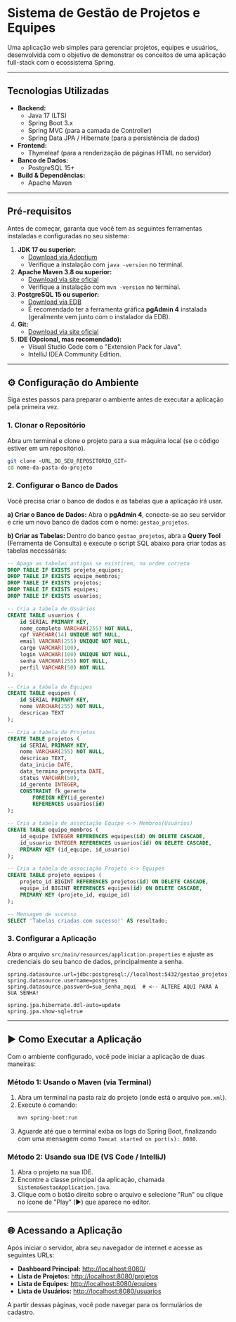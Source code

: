 # Sistema de Gestão de Projetos e Equipes

Uma aplicação web simples para gerenciar projetos, equipes e usuários, desenvolvida com o objetivo de demonstrar os conceitos de uma aplicação full-stack com o ecossistema Spring.

---

## Tecnologias Utilizadas

* **Backend:**
    * Java 17 (LTS)
    * Spring Boot 3.x
    * Spring MVC (para a camada de Controller)
    * Spring Data JPA / Hibernate (para a persistência de dados)
* **Frontend:**
    * Thymeleaf (para a renderização de páginas HTML no servidor)
* **Banco de Dados:**
    * PostgreSQL 15+
* **Build & Dependências:**
    * Apache Maven

---

## Pré-requisitos

Antes de começar, garanta que você tem as seguintes ferramentas instaladas e configuradas no seu sistema:

1.  **JDK 17 ou superior:**
    * [Download via Adoptium](https://adoptium.net/pt-BR/temurin/releases/)
    * Verifique a instalação com `java -version` no terminal.
2.  **Apache Maven 3.8 ou superior:**
    * [Download via site oficial](https://maven.apache.org/download.cgi)
    * Verifique a instalação com `mvn -version` no terminal.
3.  **PostgreSQL 15 ou superior:**
    * [Download via EDB](https://www.enterprisedb.com/downloads/postgres-postgresql-downloads)
    * É recomendado ter a ferramenta gráfica **pgAdmin 4** instalada (geralmente vem junto com o instalador da EDB).
4.  **Git:**
    * [Download via site oficial](https://git-scm.com/downloads)
5.  **IDE (Opcional, mas recomendado):**
    * Visual Studio Code com o "Extension Pack for Java".
    * IntelliJ IDEA Community Edition.

---

## ⚙️ Configuração do Ambiente

Siga estes passos para preparar o ambiente antes de executar a aplicação pela primeira vez.

### 1. Clonar o Repositório
Abra um terminal e clone o projeto para a sua máquina local (se o código estiver em um repositório).
```bash
git clone <URL_DO_SEU_REPOSITORIO_GIT>
cd nome-da-pasta-do-projeto
```

### 2. Configurar o Banco de Dados
Você precisa criar o banco de dados e as tabelas que a aplicação irá usar.

**a) Criar o Banco de Dados:**
Abra o **pgAdmin 4**, conecte-se ao seu servidor e crie um novo banco de dados com o nome: `gestao_projetos`.

**b) Criar as Tabelas:**
Dentro do banco `gestao_projetos`, abra a **Query Tool** (Ferramenta de Consulta) e execute o script SQL abaixo para criar todas as tabelas necessárias:

```sql
-- Apaga as tabelas antigas se existirem, na ordem correta
DROP TABLE IF EXISTS projeto_equipes;
DROP TABLE IF EXISTS equipe_membros;
DROP TABLE IF EXISTS projetos;
DROP TABLE IF EXISTS equipes;
DROP TABLE IF EXISTS usuarios;

-- Cria a tabela de Usuários
CREATE TABLE usuarios (
    id SERIAL PRIMARY KEY,
    nome_completo VARCHAR(255) NOT NULL,
    cpf VARCHAR(14) UNIQUE NOT NULL,
    email VARCHAR(255) UNIQUE NOT NULL,
    cargo VARCHAR(100),
    login VARCHAR(100) UNIQUE NOT NULL,
    senha VARCHAR(255) NOT NULL,
    perfil VARCHAR(50) NOT NULL
);

-- Cria a tabela de Equipes
CREATE TABLE equipes (
    id SERIAL PRIMARY KEY,
    nome VARCHAR(255) NOT NULL,
    descricao TEXT
);

-- Cria a tabela de Projetos
CREATE TABLE projetos (
    id SERIAL PRIMARY KEY,
    nome VARCHAR(255) NOT NULL,
    descricao TEXT,
    data_inicio DATE,
    data_termino_prevista DATE,
    status VARCHAR(50),
    id_gerente INTEGER,
    CONSTRAINT fk_gerente
        FOREIGN KEY(id_gerente) 
        REFERENCES usuarios(id)
);

-- Cria a tabela de associação Equipe <-> Membros(Usuários)
CREATE TABLE equipe_membros (
    id_equipe INTEGER REFERENCES equipes(id) ON DELETE CASCADE,
    id_usuario INTEGER REFERENCES usuarios(id) ON DELETE CASCADE,
    PRIMARY KEY (id_equipe, id_usuario)
);

-- Cria a tabela de associação Projeto <-> Equipes
CREATE TABLE projeto_equipes (
    projeto_id BIGINT REFERENCES projetos(id) ON DELETE CASCADE,
    equipe_id BIGINT REFERENCES equipes(id) ON DELETE CASCADE,
    PRIMARY KEY (projeto_id, equipe_id)
);

-- Mensagem de sucesso
SELECT 'Tabelas criadas com sucesso!' AS resultado;
```

### 3. Configurar a Aplicação
Abra o arquivo `src/main/resources/application.properties` e ajuste as credenciais do seu banco de dados, principalmente a senha.

```properties
spring.datasource.url=jdbc:postgresql://localhost:5432/gestao_projetos
spring.datasource.username=postgres
spring.datasource.password=sua_senha_aqui  # <-- ALTERE AQUI PARA A SUA SENHA!

spring.jpa.hibernate.ddl-auto=update
spring.jpa.show-sql=true
```

---

## ▶️ Como Executar a Aplicação

Com o ambiente configurado, você pode iniciar a aplicação de duas maneiras:

### Método 1: Usando o Maven (via Terminal)
1.  Abra um terminal na pasta raiz do projeto (onde está o arquivo `pom.xml`).
2.  Execute o comando:
    ```bash
    mvn spring-boot:run
    ```
3.  Aguarde até que o terminal exiba os logs do Spring Boot, finalizando com uma mensagem como `Tomcat started on port(s): 8080`.

### Método 2: Usando sua IDE (VS Code / IntelliJ)
1.  Abra o projeto na sua IDE.
2.  Encontre a classe principal da aplicação, chamada `SistemaGestaoApplication.java`.
3.  Clique com o botão direito sobre o arquivo e selecione "Run" ou clique no ícone de "Play" (▶️) que aparece no editor.

---

## 🌐 Acessando a Aplicação

Após iniciar o servidor, abra seu navegador de internet e acesse as seguintes URLs:

* **Dashboard Principal:** [http://localhost:8080/](http://localhost:8080/)
* **Lista de Projetos:** [http://localhost:8080/projetos](http://localhost:8080/projetos)
* **Lista de Equipes:** [http://localhost:8080/equipes](http://localhost:8080/equipes)
* **Lista de Usuários:** [http://localhost:8080/usuarios](http://localhost:8080/usuarios)

A partir dessas páginas, você pode navegar para os formulários de cadastro.
